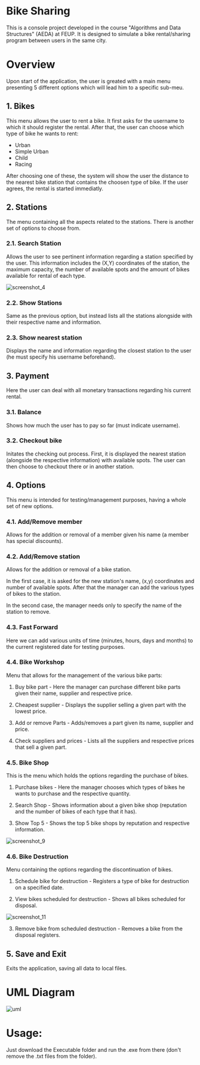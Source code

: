 # Bike Sharing

This is a console project developed in the course "Algorithms and Data Structures" (AEDA) at FEUP. 
It is designed to simulate a bike rental/sharing program between users in the same city. 

# Overview

Upon start of the application, the user is greated with a main menu presenting 5 different options which will lead him to a 
specific sub-meu.

## 1. Bikes  

This menu allows the user to rent a bike. It first asks for the username to which it should register the rental. After that, the 
user can choose which type of bike he wants to rent:

- Urban
- Simple Urban
- Child
- Racing

After choosing one of these, the system will show the user the distance to the nearest bike station that contains the choosen type 
of bike. If the user agrees, the rental is started immediatly.

## 2. Stations

The menu containing all the aspects related to the stations. There is another set of options to choose from.

### 2.1. Search Station

Allows the user to see pertinent information regarding a station specified by the user. This information includes the (X,Y)
coordinates of the station, the maximum capacity, the number of available spots and the amount of bikes available for rental of each
type.

![screenshot_4](https://user-images.githubusercontent.com/32617691/41675236-0a9ea7b4-74ba-11e8-811b-1cbaa189f3c9.png)

### 2.2. Show Stations

Same as the previous option, but instead lists all the stations alongside with their respective name and information.

### 2.3. Show nearest station

Displays the name and information regarding the closest station to the user (he must specify his username beforehand).

## 3. Payment

Here the user can deal with all monetary transactions regarding his current rental.

### 3.1. Balance

Shows how much the user has to pay so far (must indicate username).

### 3.2. Checkout bike

Initates the checking out process. First, it is displayed the nearest station (alongside the respective information) 
with available spots. The user can then choose to checkout there or in another station.

## 4. Options

This menu is intended for testing/management purposes, having a whole set of new options.

### 4.1. Add/Remove member 

Allows for the addition or removal of a member given his name (a member has special discounts).

### 4.2. Add/Remove station 

Allows for the addition or removal of a bike station. 

In the first case, it is asked for the new 
station's name, (x,y) coordinates and number of available spots. After that the manager can add the various types of bikes to 
the station.

In the second case, the manager needs only to specify the name of the station to remove.

### 4.3. Fast Forward 

Here we can add various units of time (minutes, hours, days and months) to the current registered date 
for testing purposes.

### 4.4. Bike Workshop

Menu that allows for the management of the various bike parts:

1. Buy bike part - Here the manager can purchase different bike parts given their name, supplier and respective price.

2. Cheapest supplier - Displays the supplier selling a given part with the lowest price.

3. Add or remove Parts - Adds/removes a part given its name, supplier and price.

4. Check suppliers and prices - Lists all the suppliers and respective prices that sell a given part.

### 4.5. Bike Shop

This is the menu which holds the options regarding the purchase of bikes.

1. Purchase bikes - Here the manager chooses which types of bikes he wants to purchase and the respective quantity.

2. Search Shop - Shows information about a given bike shop (reputation and the number of bikes of each type that it has).

3. Show Top 5 - Shows the top 5 bike shops by reputation and respective information.

![screenshot_9](https://user-images.githubusercontent.com/32617691/41675428-9673c080-74ba-11e8-9115-0edba3cfe3ed.png)

### 4.6. Bike Destruction

 Menu containing the options regarding the discontinuation of bikes.
 
 1. Schedule bike for destruction - Registers a type of bike for destruction on a specified date.
 
 2. View bikes scheduled for destruction - Shows all bikes scheduled for disposal.
 
![screenshot_11](https://user-images.githubusercontent.com/32617691/41675499-c0023080-74ba-11e8-8789-abad1b5c6885.png)
 
 3. Remove bike from scheduled destruction - Removes a bike from the disposal registers.
 
 ## 5. Save and Exit 
 
 Exits the application, saving all data to local files.
 
 # UML Diagram
 
 ![uml](https://user-images.githubusercontent.com/32617691/41567425-0d94bfb6-7358-11e8-8501-386041b7053b.png)
 
 # Usage:
 
 Just download the Executable folder and run the .exe from there (don't remove the .txt files from the folder).
